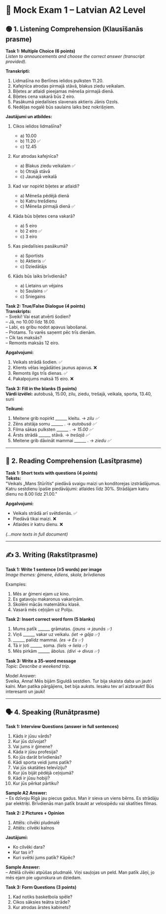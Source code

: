 # 📝 Mock Exam 1 – Latvian A2 Level

## 🟢 1. Listening Comprehension (Klausīšanās prasme)

**Task 1: Multiple Choice (6 points)**  
*Listen to announcements and choose the correct answer (transcript provided).*  

**Transkripti:**  
1. Lidmašīna no Berlīnes ielidos pulksten 11.20.  
2. Kafejnīca atrodas pirmajā stāvā, blakus ziedu veikalam.  
3. Biļetes ar atlaidi pieejamas mēneša pirmajā dienā.  
4. Biļetes cena vakarā būs 2 eiro.  
5. Pasākumā piedalīsies slavenais aktieris Jānis Ozols.  
6. Nedēļas nogalē būs saulains laiks bez nokrišņiem.  

**Jautājumi un atbildes:**  
1. Cikos ielidos lidmašīna?  
   - a) 10.00  
   - b) 11.20 ✅  
   - c) 12.45  

2. Kur atrodas kafejnīca?  
   - a) Blakus ziedu veikalam ✅  
   - b) Otrajā stāvā  
   - c) Jaunajā veikalā  

3. Kad var nopirkt biļetes ar atlaidi?  
   - a) Mēneša pēdējā dienā  
   - b) Katru trešdienu  
   - c) Mēneša pirmajā dienā ✅  

4. Kāda būs biļetes cena vakarā?  
   - a) 5 eiro  
   - b) 2 eiro ✅  
   - c) 3 eiro  

5. Kas piedalīsies pasākumā?  
   - a) Sportists  
   - b) Aktieris ✅  
   - c) Dziedātājs  

6. Kāds būs laiks brīvdienās?  
   - a) Lietains un vējains  
   - b) Saulains ✅  
   - c) Sniegains

**Task 2: True/False Dialogue (4 points)**  
**Transkripts:**  
– Sveiki! Vai esat atvērti šodien?  
– Jā, no 10.00 līdz 18.00.  
– Labi, es gribu nodot apavus labošanai.  
– Protams. To varēs saņemt pēc trīs dienām.  
– Cik tas maksās?  
– Remonts maksās 12 eiro.

**Apgalvojumi:**  
1. Veikals strādā šodien. ✅  
2. Klients vēlas iegādāties jaunus apavus. ❌  
3. Remonts ilgs trīs dienas. ✅  
4. Pakalpojums maksā 15 eiro. ❌  

**Task 3: Fill in the blanks (5 points)**  
**Vārdi izvēlei:** autobusā, 15.00, zilu, ziedu, trešajā, veikala, sporta, 13.40, suni  

**Teikumi:**  
1. Meitene grib nopirkt ______ kleitu. → *zilu ✅*  
2. Zēns atstāja somu ______ . → *autobusā ✅*  
3. Filma sākas pulksten ______ . → *15.00 ✅*  
4. Ārsts strādā ______ stāvā. → *trešajā ✅*  
5. Meitene grib dāvināt mammai ______ . → *ziedu ✅*  

---

## 📖 2. Reading Comprehension (Lasītprasme)

**Task 1: Short texts with questions (4 points)**  
**Teksts:**  
"Veikals „Mans Stūrītis“ piedāvā svaigu maizi un konditorejas izstrādājumus. Katru sestdienu īpašie piedāvājumi: atlaides līdz 30%. Strādājam katru dienu no 8.00 līdz 21.00."

**Apgalvojumi:**  
- Veikals strādā arī svētdienās. ✅  
- Piedāvā tikai maizi. ❌  
- Atlaides ir katru dienu. ❌  

*(...more texts in full document)*

---

## ✍️ 3. Writing (Rakstītprasme)

**Task 1: Write 1 sentence (≥5 words) per image**  
*Image themes: ģimene, ēdiens, skola, brīvdienas*  

Examples:  
1. Mēs ar ģimeni ejam uz kino.  
2. Es gatavoju makaronus vakariņām.  
3. Skolēni mācās matemātiku klasē.  
4. Vasarā mēs ceļojām uz Poliju.

**Task 2: Insert correct word form (5 blanks)**  
1. Mums patīk ______ grāmatas. *(jauns → jaunās ✅)*  
2. Viņš ______ vakar uz veikalu. *(iet → gāja ✅)*  
3. ______ palīdz mammai. *(es → Es ✅)*  
4. Tā ir ļoti ______ soma. *(liels → liela ✅)*  
5. Mēs pirkām ______ ābolus. *(divi → divus ✅)*

**Task 3: Write a 35-word message**  
*Topic: Describe a weekend trip.*  

Model Answer:  
Sveika, Anna! Mēs bijām Siguldā sestdien. Tur bija skaista daba un jautri kalni. Man patika pārgājiens, bet bija auksts. Iesaku tev arī aizbraukt! Būs interesanti un jauki!

---

## 🗣 4. Speaking (Runātprasme)

**Task 1: Interview Questions (answer in full sentences)**  
1. Kāds ir jūsu vārds?  
2. Kur jūs dzīvojat?  
3. Vai jums ir ģimene?  
4. Kāda ir jūsu profesija?  
5. Ko jūs darāt brīvdienās?  
6. Kādi sporta veidi jums patīk?  
7. Vai jūs skatāties televīziju?  
8. Kur jūs bijāt pēdējā ceļojumā?  
9. Kādi ir jūsu hobiji?  
10. Kur jūs pērkat pārtiku?  

**Sample A2 Answer:**  
– Es dzīvoju Rīgā jau piecus gadus. Man ir sieva un viens bērns. Es strādāju par elektriķi. Brīvdienās man patīk braukt ar velosipēdu vai skatīties filmas.

**Task 2: 2 Pictures + Opinion**  
1. Attēls: cilvēki pludmalē  
2. Attēls: cilvēki kalnos  

**Jautājumi:**  
- Ko cilvēki dara?  
- Kur tas ir?  
- Kuri svētki jums patīk? Kāpēc?  

**Sample Answer:**  
– Attēlā cilvēki atpūšas pludmalē. Viņi sauļojas un peld. Man patīk Jāņi, jo mēs ejam pie ugunskura un dziedam.

**Task 3: Form Questions (3 points)**  
1. Kad notiks basketbola spēle?  
2. Cikos sāksies teātra izrāde?  
3. Kur atrodas ārstes kabinets?